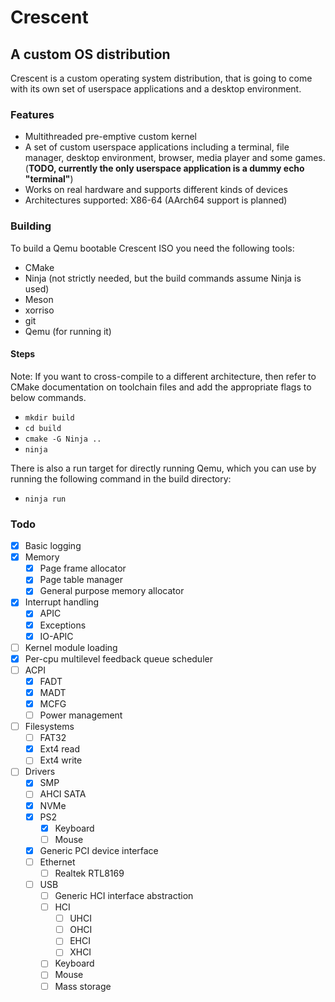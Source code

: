 # Crescent
## A custom OS distribution
Crescent is a custom operating system distribution,
that is going to come with its own set of userspace applications
and a desktop environment.

### Features
- Multithreaded pre-emptive custom kernel
- A set of custom userspace applications including a terminal,
file manager, desktop environment, browser, media player and some games.
(**TODO, currently the only userspace application is a dummy echo "terminal"**)
- Works on real hardware and supports different kinds of devices
- Architectures supported: X86-64 (AArch64 support is planned)

### Building
To build a Qemu bootable Crescent ISO you need the following tools:
- CMake
- Ninja (not strictly needed, but the build commands assume Ninja is used)
- Meson
- xorriso
- git
- Qemu (for running it)
#### Steps
Note: If you want to cross-compile to a different architecture,
then refer to CMake documentation on toolchain files and add the appropriate flags to below commands.
- `mkdir build`
- `cd build`
- `cmake -G Ninja ..`
- `ninja`

There is also a run target for directly running Qemu,
which you can use by running the following command in the build directory:
- `ninja run`

### Todo
- [x] Basic logging
- [x] Memory
	- [x] Page frame allocator
	- [x] Page table manager
	- [x] General purpose memory allocator
- [x] Interrupt handling
	- [x] APIC
	- [x] Exceptions
	- [x] IO-APIC
- [ ] Kernel module loading
- [x] Per-cpu multilevel feedback queue scheduler
- [ ] ACPI
	- [x] FADT
	- [x] MADT
    - [x] MCFG
    - [ ] Power management
- [ ] Filesystems
	- [ ] FAT32
    - [x] Ext4 read
    - [ ] Ext4 write
- [ ] Drivers
	- [x] SMP
	- [ ] AHCI SATA
	- [x] NVMe
	- [x] PS2
		- [x] Keyboard
		- [ ] Mouse
	- [x] Generic PCI device interface
    - [ ] Ethernet
  		- [ ] Realtek RTL8169
	- [ ] USB
		- [ ] Generic HCI interface abstraction
		- [ ] HCI
			- [ ] UHCI
			- [ ] OHCI
			- [ ] EHCI
			- [ ] XHCI
		- [ ] Keyboard
		- [ ] Mouse
		- [ ] Mass storage

